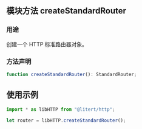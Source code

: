 ## 模块方法 createStandardRouter

### 用途

创建一个 HTTP 标准路由器对象。

### 方法声明

```ts
function createStandardRouter(): StandardRouter;
```

## 使用示例

```ts
import * as libHTTP from "@litert/http";

let router = libHTTP.createStandardRouter();
```
